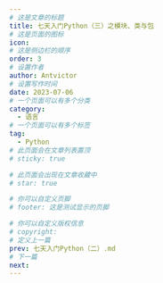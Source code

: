 ```yaml
---
# 这是文章的标题
title: 七天入门Python（三）之模块、类与包
# 这是页面的图标
icon: 
# 这是侧边栏的顺序
order: 3
# 设置作者
author: Antvictor
# 设置写作时间
date: 2023-07-06
# 一个页面可以有多个分类
category:
  - 语言
# 一个页面可以有多个标签
tag:
  - Python
# 此页面会在文章列表置顶
# sticky: true

# 此页面会出现在文章收藏中
# star: true

# 你可以自定义页脚
# footer: 这是测试显示的页脚

# 你可以自定义版权信息
# copyright: 
# 定义上一篇
prev: 七天入门Python（二）.md
# 下一篇
next: 
---
```

